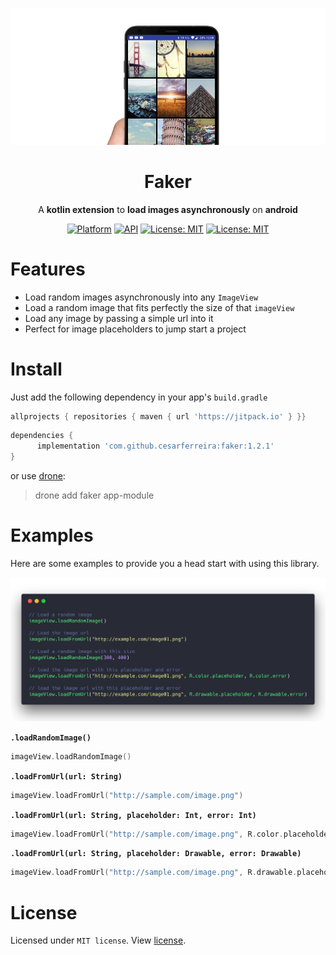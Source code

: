 <p align="center"><img src="extras/ss9.png" /></p>

<h1 align="center">Faker</h1>

<p align="center">A <b>kotlin extension</b> to <b>load images asynchronously</b> on <b>android</b></p>

<p align="center">
	<a href="https://www.android.com"><img src="https://img.shields.io/badge/platform-Android-brightgreen.svg?style=flat-square" alt="Platform" /></a>
	<a href="https://android-arsenal.com/api?level=16"><img src="https://img.shields.io/badge/API-16%2B-blue.svg?style=flat-square" alt="API" /></a>
	<a href="https://opensource.org/licenses/MIT"><img src="https://img.shields.io/badge/License-MIT-red.svg?style=flat-square" alt="License: MIT" /></a>
	<a href="https://jitpack.io/#cesarferreira/faker"><img src="https://jitpack.io/v/cesarferreira/faker.svg" alt="License: MIT" /></a>
</p>

# Features

- Load random images asynchronously into any `ImageView`
- Load a random image that fits perfectly the size of that `imageView`
- Load any image by passing a simple url into it
- Perfect for image placeholders to jump start a project

# Install
Just add the following dependency in your app's `build.gradle`

```groovy
allprojects { repositories { maven { url 'https://jitpack.io' } }}
```

```groovy
dependencies {
      implementation 'com.github.cesarferreira:faker:1.2.1'
}
```

or use [drone](https://github.com/cesarferreira/drone):

> drone add faker app-module

# Examples
Here are some examples to provide you a head start with using this library.

<div align="center"><img src="extras/code.png" /></div>


<b>`.loadRandomImage()`</b>

```kotlin
imageView.loadRandomImage()
```

<b>`.loadFromUrl(url: String)`</b>

```kotlin
imageView.loadFromUrl("http://sample.com/image.png")
```

<b>`.loadFromUrl(url: String, placeholder: Int, error: Int)`</b>

```kotlin
imageView.loadFromUrl("http://sample.com/image.png", R.color.placeholder, R.color.error)
```

<b>`.loadFromUrl(url: String, placeholder: Drawable, error: Drawable)`</b>

```kotlin
imageView.loadFromUrl("http://sample.com/image.png", R.drawable.placeholder, R.drawable.error)
```

# License
Licensed under `MIT license`. View [license](LICENSE.md).
